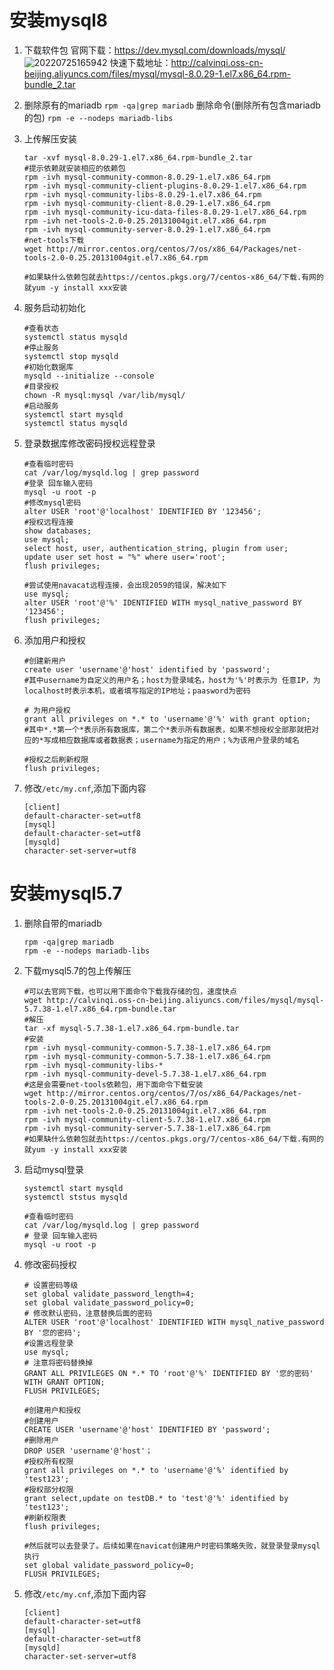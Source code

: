 # 安装mysql8

1. 下载软件包
官网下载：<https://dev.mysql.com/downloads/mysql/>
![20220725165942](https://calvinqi.oss-cn-beijing.aliyuncs.com/images/allnote/20220725165942.png)
快速下载地址：<http://calvinqi.oss-cn-beijing.aliyuncs.com/files/mysql/mysql-8.0.29-1.el7.x86_64.rpm-bundle_2.tar>
2. 删除原有的mariadb
`rpm -qa|grep mariadb`
删除命令(删除所有包含mariadb的包)
`rpm -e --nodeps mariadb-libs
`
3. 上传解压安装

   ```shell
   tar -xvf mysql-8.0.29-1.el7.x86_64.rpm-bundle_2.tar
   #提示依赖就安装相应的依赖包
   rpm -ivh mysql-community-common-8.0.29-1.el7.x86_64.rpm
   rpm -ivh mysql-community-client-plugins-8.0.29-1.el7.x86_64.rpm
   rpm -ivh mysql-community-libs-8.0.29-1.el7.x86_64.rpm
   rpm -ivh mysql-community-client-8.0.29-1.el7.x86_64.rpm
   rpm -ivh mysql-community-icu-data-files-8.0.29-1.el7.x86_64.rpm
   rpm -ivh net-tools-2.0-0.25.20131004git.el7.x86_64.rpm
   rpm -ivh mysql-community-server-8.0.29-1.el7.x86_64.rpm
   #net-tools下载
   wget http://mirror.centos.org/centos/7/os/x86_64/Packages/net-tools-2.0-0.25.20131004git.el7.x86_64.rpm

   #如果缺什么依赖包就去https://centos.pkgs.org/7/centos-x86_64/下载.有网的就yum -y install xxx安装
   ```

4. 服务启动初始化

   ```shell
   #查看状态
   systemctl status mysqld
   #停止服务
   systemctl stop mysqld
   #初始化数据库
   mysqld --initialize --console
   #目录授权
   chown -R mysql:mysql /var/lib/mysql/
   #启动服务
   systemctl start mysqld
   systemctl status mysqld
   ```

5. 登录数据库修改密码授权远程登录

   ```shell
   #查看临时密码
   cat /var/log/mysqld.log | grep password
   #登录 回车输入密码
   mysql -u root -p
   #修改mysql密码
   alter USER 'root'@'localhost' IDENTIFIED BY '123456';
   #授权远程连接
   show databases;
   use mysql;
   select host, user, authentication_string, plugin from user;
   update user set host = "%" where user='root';
   flush privileges;

   #尝试使用navacat远程连接，会出现2059的错误，解决如下
   use mysql;
   alter USER 'root'@'%' IDENTIFIED WITH mysql_native_password BY '123456';
   flush privileges;
   ```

6. 添加用户和授权

   ```shell
   #创建新用户
   create user 'username'@'host' identified by 'password';
   #其中username为自定义的用户名；host为登录域名，host为'%'时表示为 任意IP，为localhost时表示本机，或者填写指定的IP地址；paasword为密码

   # 为用户授权
   grant all privileges on *.* to 'username'@'%' with grant option; 
   #其中*.*第一个*表示所有数据库，第二个*表示所有数据表，如果不想授权全部那就把对应的*写成相应数据库或者数据表；username为指定的用户；%为该用户登录的域名

   #授权之后刷新权限
   flush privileges; 
   ```

7. 修改`/etc/my.cnf`,添加下面内容

   ```shell
   [client]
   default-character-set=utf8
   [mysql]
   default-character-set=utf8
   [mysqld]
   character-set-server=utf8
   ```

# 安装mysql5.7

1. 删除自带的mariadb

   ```shell
   rpm -qa|grep mariadb
   rpm -e --nodeps mariadb-libs
   ```

2. 下载mysql5.7的包上传解压

   ```shell
   #可以去官网下载，也可以用下面命令下载我存储的包，速度快点
   wget http://calvinqi.oss-cn-beijing.aliyuncs.com/files/mysql/mysql-5.7.38-1.el7.x86_64.rpm-bundle.tar
   #解压
   tar -xf mysql-5.7.38-1.el7.x86_64.rpm-bundle.tar
   #安装
   rpm -ivh mysql-community-common-5.7.38-1.el7.x86_64.rpm
   rpm -ivh mysql-community-common-5.7.38-1.el7.x86_64.rpm
   rpm -ivh mysql-community-libs-*
   rpm -ivh mysql-community-devel-5.7.38-1.el7.x86_64.rpm
   #这是会需要net-tools依赖包，用下面命令下载安装
   wget http://mirror.centos.org/centos/7/os/x86_64/Packages/net-tools-2.0-0.25.20131004git.el7.x86_64.rpm
   rpm -ivh net-tools-2.0-0.25.20131004git.el7.x86_64.rpm
   rpm -ivh mysql-community-client-5.7.38-1.el7.x86_64.rpm
   rpm -ivh mysql-community-server-5.7.38-1.el7.x86_64.rpm
   #如果缺什么依赖包就去https://centos.pkgs.org/7/centos-x86_64/下载.有网的就yum -y install xxx安装
   ```

3. 启动mysql登录

   ```shell
   systemctl start mysqld
   systemctl ststus mysqld

   #查看临时密码
   cat /var/log/mysqld.log | grep password
   # 登录 回车输入密码
   mysql -u root -p
   ```

4. 修改密码授权

   ```shell
   # 设置密码等级
   set global validate_password_length=4;
   set global validate_password_policy=0;
   # 修改默认密码，注意替换后面的密码
   ALTER USER 'root'@'localhost' IDENTIFIED WITH mysql_native_password BY '您的密码';
   #设置远程登录
   use mysql;
   # 注意将密码替换掉
   GRANT ALL PRIVILEGES ON *.* TO 'root'@'%' IDENTIFIED BY '您的密码' WITH GRANT OPTION;
   FLUSH PRIVILEGES;

   #创建用户和授权
   #创建用户
   CREATE USER 'username'@'host' IDENTIFIED BY 'password';
   #删除用户
   DROP USER 'username'@'host'；
   #授权所有权限
   grant all privileges on *.* to 'username'@'%' identified by 'test123';
   #授权部分权限
   grant select,update on testDB.* to 'test'@'%' identified by 'test123';
   #刷新权限表
   flush privileges;

   #然后就可以去登录了。后续如果在navicat创建用户时密码策略失败，就登录登录mysql执行
   set global validate_password_policy=0;
   FLUSH PRIVILEGES;
   ```

5. 修改`/etc/my.cnf`,添加下面内容

   ```shell
   [client]
   default-character-set=utf8
   [mysql]
   default-character-set=utf8
   [mysqld]
   character-set-server=utf8
   ```
